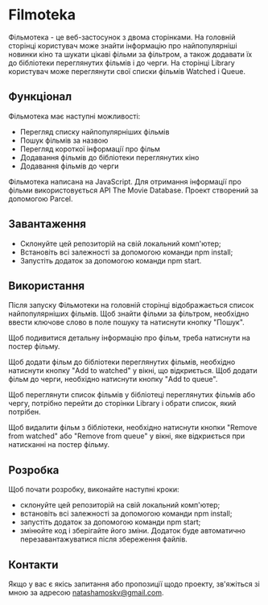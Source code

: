 # Filmoteka
Фільмотека - це веб-застосунок з двома сторінками. На головній сторінці користувач може знайти інформацію про найпопулярніші новинки кіно та шукати цікаві фільми за фільтром, а також додавати їх до бібліотеки переглянутих фільмів і до черги.
На сторінці Library користувач може переглянути свої списки фільмів Watched і Queue.

## Функціонал
Фільмотека має наступні можливості:

- Перегляд списку найпопулярніших фільмів
- Пошук фільмів за назвою
- Перегляд короткої інформації про фільм
- Додавання фільмів до бібліотеки переглянутих кіно
- Додавання фільмів до черги

Фільмотека написана на  JavaScript. Для отримання інформації про фільми використовується API The Movie Database. Проект створений за допомогою Parcel.

## Завантаження
- Склонуйте цей репозиторій на свій локальний комп'ютер;
- Встановіть всі залежності за допомогою команди npm install;
- Запустіть додаток за допомогою команди npm start.

## Використання
Після запуску Фільмотеки на головній сторінці відображається список найпопулярніших фільмів. Щоб знайти фільми за фільтром, необхідно ввести ключове слово в поле пошуку та натиснути кнопку "Пошук".

Щоб подивитися детальну інформацію про фільм, треба натиснути на постер фільму. 

Щоб додати фільм до бібліотеки переглянутих фільмів, необхідно натиснути кнопку "Add to watched" у вікні, що відкриється. Щоб додати фільм до черги, необхідно натиснути кнопку "Add to queue".

Щоб переглянути список фільмів у бібліотеці переглянутих фільмів або чергу, потрібно перейти до сторінки Library і обрати список, який потрібен.

Щоб видалити фільм з бібліотеки, необхідно натиснути кнопки "Remove from watched" або "Remove from queue" у вікні, яке відкриється при натисканні на постер фільму. 

## Розробка
Щоб почати розробку, виконайте наступні кроки:

- склонуйте цей репозиторій на свій локальний комп'ютер;
- встановіть всі залежності за допомогою команди npm install;
- запустіть додаток за допомогою команди npm start;
- змінюйте код і зберігайте його зміни. Додаток буде автоматично перезавантажуватися після збереження файлів.

## Контакти
Якщо у вас є якісь запитання або пропозиції щодо проекту, зв'яжіться зі мною за адресою natashamoskv@gmail.com.
